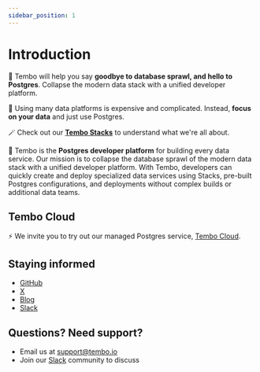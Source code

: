 ```yaml
---
sidebar_position: 1
---
```


# Introduction

👋 Tembo will help you say **goodbye to database sprawl, and hello to Postgres**. Collapse the modern data stack with a unified developer platform.

💸 Using many data platforms is expensive and complicated. Instead, **focus on your data** and just use Postgres.

🪄 Check out our **[Tembo Stacks](/docs/category/tembo-stacks)** to understand what we're all about.

🧐 Tembo is the **Postgres developer platform** for building every data service. Our mission is to collapse the database sprawl of the modern data stack with a unified developer platform. With Tembo, developers can quickly create and deploy specialized data services using Stacks, pre-built Postgres configurations, and deployments without complex builds or additional data teams.

## Tembo Cloud

⚡️ We invite you to try out our managed Postgres service, [Tembo Cloud](https://cloud.tembo.io).

## Staying informed

- [GitHub](http://github.com/tembo-io)
- [X](https://x.com/tembo_io)
- [Blog](/blog)
- [Slack](https://join.slack.com/t/tembocommunity/shared_invite/zt-24adoic5s-XULZMVjA0blApbpkPA7PXw)

## Questions? Need support?

- Email us at support@tembo.io
- Join our [Slack](https://join.slack.com/t/tembocommunity/shared_invite/zt-24adoic5s-XULZMVjA0blApbpkPA7PXw) community to discuss
